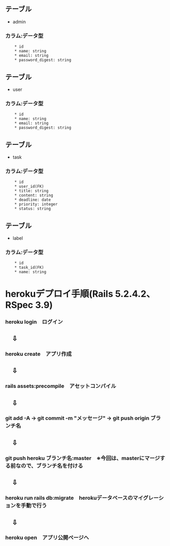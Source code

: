## テーブル
* admin
### カラム:データ型
        * id
        * name: string
        * email: string
        * password_digest: string  

## テーブル  
* user  
### カラム:データ型
        * id
        * name: string
        * email: string
        * password_digest: string  

## テーブル  
* task  
### カラム:データ型  
        * id
        * user_id(FK)
        * title: string
        * content: string
        * deadline: date
        * priority: integer
        * status: string

## テーブル  
* label  
### カラム:データ型  
        * id
        * task_id(FK)
        * name: string  

# herokuデプロイ手順(Rails 5.2.4.2、RSpec 3.9)
### heroku login　ログイン
## &emsp;⇩
### heroku create　アプリ作成
## &emsp;⇩
### rails assets:precompile　アセットコンパイル
## &emsp;⇩
### git add -A → git commit -m "メッセージ" → git push origin ブランチ名
## &emsp;⇩
### git push heroku ブランチ名:master　※今回は、masterにマージする前なので、ブランチ名を付ける
## &emsp;⇩
### heroku run rails db:migrate　herokuデータベースのマイグレーションを手動で行う
## &emsp;⇩
### heroku open　アプリ公開ページへ

